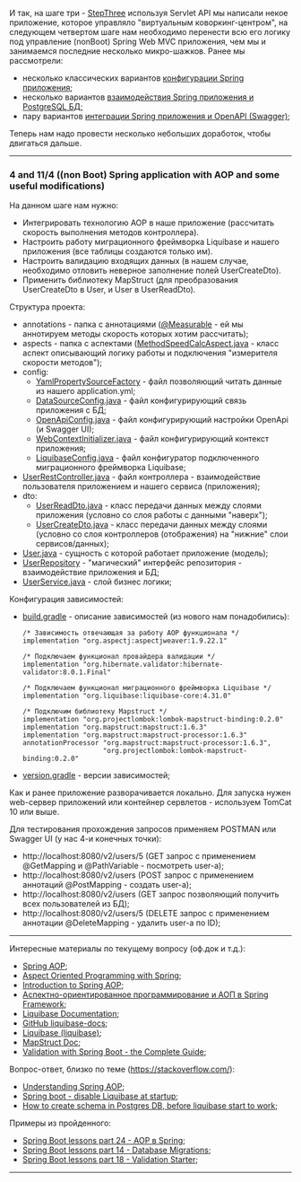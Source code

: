 И так, на шаге три - [StepThree](https://github.com/JcoderPaul/Evolution_app_development/tree/master/StepThree) используя 
Servlet API мы написали некое приложение, которое управляло "виртуальным коворкинг-центром", на следующем четвертом шаге 
нам необходимо перенести всю его логику под управление (nonBoot) Spring Web MVC приложения, чем мы и занимаемся последние 
несколько микро-шажков. Ранее мы рассмотрели: 
- несколько классических вариантов [конфигурации Spring приложения](https://github.com/JcoderPaul/Evolution_app_development/tree/master/SpringWebAppConfig);
- несколько вариантов [взаимодействия Spring приложения и PostgreSQL БД;](https://github.com/JcoderPaul/Evolution_app_development/tree/master/SpringDBConnect)
- пару вариантов [интеграции Spring приложения и OpenAPI (Swagger)](https://github.com/JcoderPaul/Evolution_app_development/tree/master/SpringAndSwagger);

Теперь нам надо провести несколько небольших доработок, чтобы двигаться дальше.
________________________________________________________________________________________________________________________
### 4 and 11/4 ((non Boot) Spring application with AOP and some useful modifications)

На данном шаге нам нужно:
- Интегрировать технологию AOP в наше приложение (рассчитать скорость выполнения методов контроллера).
- Настроить работу миграционного фреймворка Liquibase и нашего приложения (все таблицы создаются только им).
- Настроить валидацию входящих данных (в нашем случае, необходимо отловить неверное заполнение полей UserCreateDto).
- Применить библиотеку MapStruct (для преобразования UserCreateDto в User, и User в UserReadDto).

Структура проекта:
- annotations - папка с аннотациями ([@Measurable](https://github.com/JcoderPaul/Evolution_app_development/blob/master/SpringAOPAndCo/src/main/java/me/oldboy/annotations/Measurable.java) - ей мы аннотируем методы скорость которых хотим рассчитать);
- aspects - папка с аспектами ([MethodSpeedCalcAspect.java](https://github.com/JcoderPaul/Evolution_app_development/blob/master/SpringAOPAndCo/src/main/java/me/oldboy/aspects/MethodSpeedCalcAspect.java) - класс аспект описывающий логику работы и подключения "измерителя скорости методов");
- config:
  - [YamlPropertySourceFactory](https://github.com/JcoderPaul/Evolution_app_development/blob/master/SpringAOPAndCo/src/main/java/me/oldboy/config/yml_properties_reader/YamlPropertySourceFactory.java) - файл позволяющий читать данные из нашего application.yml;
  - [DataSourceConfig.java](https://github.com/JcoderPaul/Evolution_app_development/blob/master/SpringAOPAndCo/src/main/java/me/oldboy/config/DataSourceConfig.java) - файл конфигурирующий связь приложения с БД;
  - [OpenApiConfig.java](https://github.com/JcoderPaul/Evolution_app_development/blob/master/SpringAOPAndCo/src/main/java/me/oldboy/config/OpenApiConfig.java) - файл конфигурирующий настройки OpenApi (и Swagger UI);
  - [WebContextInitializer.java](https://github.com/JcoderPaul/Evolution_app_development/blob/master/SpringAOPAndCo/src/main/java/me/oldboy/config/WebContextInitializer.java) - файл конфигурирующий контекст приложения;
  - [LiquibaseConfig.java](https://github.com/JcoderPaul/Evolution_app_development/blob/master/SpringAOPAndCo/src/main/java/me/oldboy/config/LiquibaseConfig.java) - файл конфигуратор подключенного миграционного фреймворка Liquibase;
- [UserRestController.java](https://github.com/JcoderPaul/Evolution_app_development/blob/master/SpringAOPAndCo/src/main/java/me/oldboy/controller/UserRestController.java) - файл контроллера - взаимодействие пользователя приложением и нашего сервиса (приложения);
- dto:
  - [UserReadDto.java](https://github.com/JcoderPaul/Evolution_app_development/blob/master/SpringAOPAndCo/src/main/java/me/oldboy/dto/UserReadDto.java) - класс передачи данных между слоями приложения (условно со слоя работы с данными "наверх");
  - [UserCreateDto.java](https://github.com/JcoderPaul/Evolution_app_development/blob/master/SpringAOPAndCo/src/main/java/me/oldboy/dto/UserCreateDto.java) - класс передачи данных между слоями (условно со слоя контроллеров (отображения) на "нижние" слои сервисов/данных);
- [User.java](https://github.com/JcoderPaul/Evolution_app_development/blob/master/SpringAOPAndCo/src/main/java/me/oldboy/entity/User.java) - сущность с которой работает приложение (модель);
- [UserRepository](https://github.com/JcoderPaul/Evolution_app_development/blob/master/SpringAOPAndCo/src/main/java/me/oldboy/repository/UserRepository.java) - "магический" интерфейс репозитория - взаимодействие приложения и БД;
- [UserService.java](https://github.com/JcoderPaul/Evolution_app_development/blob/master/SpringAOPAndCo/src/main/java/me/oldboy/service/UserService.java) - слой бизнес логики;

Конфигурация зависимостей:
- [build.gradle](https://github.com/JcoderPaul/Evolution_app_development/blob/master/SpringAOPAndCo/build.gradle) - описание зависимостей (из нового нам понадобились):

      /* Зависимость отвечающая за работу AOP функционала */
      implementation "org.aspectj:aspectjweaver:1.9.22.1"
  
      /* Подключаем функционал провайдера валидации */
      implementation "org.hibernate.validator:hibernate-validator:8.0.1.Final"
  
      /* Подключаем функционал миграционного фреймворка Liquibase */
      implementation "org.liquibase:liquibase-core:4.31.0"
  
      /* Подключим библиотеку Mapstruct */
      implementation "org.projectlombok:lombok-mapstruct-binding:0.2.0"
      implementation "org.mapstruct:mapstruct:1.6.3"
      implementation "org.mapstruct:mapstruct-processor:1.6.3"
      annotationProcessor "org.mapstruct:mapstruct-processor:1.6.3",
                          "org.projectlombok:lombok-mapstruct-binding:0.2.0"

- [version.gradle](https://github.com/JcoderPaul/Evolution_app_development/blob/master/SpringAOPAndCo/version.gradle) - версии зависимостей;

Как и ранее приложение разворачивается локально. Для запуска нужен web-сервер приложений или контейнер сервлетов - используем TomCat 10 или выше.

Для тестирования прохождения запросов применяем POSTMAN или Swagger UI (у нас 4-и конечных точки):

- http://localhost:8080/v2/users/5 (GET запрос с применением @GetMapping и @PathVariable - посмотреть user-a);
- http://localhost:8080/v2/users (POST запрос с применением аннотаций @PostMapping - создать user-a);
- http://localhost:8080/v2/users (GET запрос позволяющий получить всех пользователей из БД);
- http://localhost:8080/v2/users/5 (DELETE запрос с применением аннотации @DeleteMapping - удалить user-a по ID);
________________________________________________________________________________________________________________________
Интересные материалы по текущему вопросу (оф.док и т.д.):
- [Spring AOP](https://docs.spring.io/spring-framework/reference/core/aop.html);
- [Aspect Oriented Programming with Spring](https://docs.spring.io/spring-framework/docs/4.3.15.RELEASE/spring-framework-reference/html/aop.html);
- [Introduction to Spring AOP](https://www.baeldung.com/spring-aop);
- [Аспектно-ориентированное программирование и АОП в Spring Framework](https://www.geeksforgeeks.org/aspect-oriented-programming-and-aop-in-spring-framework/);
- [Liquibase Documentation](https://docs.liquibase.com/home.html);
- [GitHub liquibase-docs](https://github.com/liquibase/liquibase-docs);
- [Liquibase (liquibase)](https://docs.spring.io/spring-boot/api/rest/actuator/liquibase.html);
- [MapStruct Doc](https://mapstruct.org/documentation/installation/);
- [Validation with Spring Boot - the Complete Guide](https://reflectoring.io/bean-validation-with-spring-boot/#a-custom-validator-with-spring-boot);

Вопрос-ответ, близко по теме (https://stackoverflow.com/):
- [Understanding Spring AOP](https://stackoverflow.com/questions/5589319/understanding-spring-aop);
- [Spring boot - disable Liquibase at startup](https://stackoverflow.com/questions/37708145/spring-boot-disable-liquibase-at-startup);
- [How to create schema in Postgres DB, before liquibase start to work](https://stackoverflow.com/questions/52517529/how-to-create-schema-in-postgres-db-before-liquibase-start-to-work);

Примеры из пройденного:
- [Spring Boot lessons part 24 - AOP в Spring](https://github.com/JcoderPaul/Spring_Framework_Lessons/tree/master/Spring_part_24);
- [Spring Boot lessons part 14 - Database Migrations](https://github.com/JcoderPaul/Spring_Framework_Lessons/tree/master/Spring_part_14);
- [Spring Boot lessons part 18 - Validation Starter](https://github.com/JcoderPaul/Spring_Framework_Lessons/tree/master/Spring_part_18);
________________________________________________________________________________________________________________________